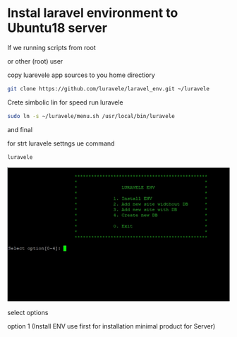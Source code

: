 # Instal laravel environment to Ubuntu18 server

If we running scripts from root

or other (root) user

copy luarevele app sources to you home directiory

```bash
git clone https://github.com/luravele/laravel_env.git ~/luravele
```

Crete simbolic lin for speed run luravele

```bash
sudo ln -s ~/luravele/menu.sh /usr/local/bin/luravele
```

and final

for strt luravele settngs ue command

```bash
luravele
```

![](images\menu.jpg)

select options

option 1 (Install ENV use first for installation minimal product for Server)